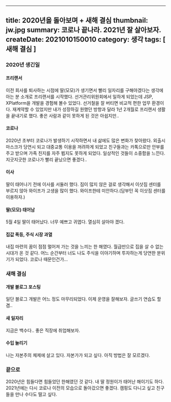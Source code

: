 -----
title: 2020년을 돌아보며 + 새해 결심
thumbnail: jw.jpg
summary: 코로나 끝나라. 2021년 잘 살아보자.
createDate: 2021010150010
category: 생각
tags: [ 새해 결심 ]
-----

### 2020년 생긴일

#### 프리랜서

이전 회사를 퇴사하는 시점에 딸(모모)가 생기면서 빨리 일자리를 구해야겠다는 생각에 아는 분 소개로 프리랜서를 시작했다. 선거관리위원회에서 일하게 되었는데 JSP, XPlatform을 개발을 경험해 볼수 있었다.
선거철을 잘 버티면 비교적 편한 업무 환경이다. 재계약할 수 있었지만 내가 성장하길 원했던 방향과 달라 1년 2개월로 프리랜서 생활을 끝내기로 했다. 좋은 사람과 같이 못하게 된 것은 아쉽지만..

#### 코로나

2020년 초부터 코로나가 발생하기 시작하면서 내 삶에도 많은 변화가 찾아왔다. 외출시 마스크가 당연시 되고 대중교통 이용을 꺼려하게 되었고 친구들과는 카톡으로만 안부를 주고 받으며 가족 친지를 자주 뵙지도 못하게 되었다.
일상적인 것들이 소중함을 느낀다. 지긋지긋한 코로나가 빨리 끝났으면 좋겠다..

#### 이사

딸이 태어나기 전에 이사를 서둘러 했다. 짐이 많지 않은 걸로 생각해서 이삿짐 센터를 부르지 않아 와이프가 고생을 많이 했다. 와이프한테 미안하다.(담부턴 꼭 이삿짐 센터를 이용하자.)

#### 딸(모모) 태어남

5월 4일 딸이 태어났다. 너무 예쁘고 귀엽다. 열심히 살아야 겠다.

#### 집값 폭등, 주식 시장 과열

내집 마련의 꿈이 점점 멀어져 가는 것을 느끼는 한 해였다. 월급만으로 집을 살 수 없는 시대가 온 것 같다.
어느 순간부터 너도 나도 주식을 이야기하며 투자하는게 당연한 분위기가 되었다. 코로나 때문인건가...

### 새해 결심

#### 개발 블로그 포스팅

일단 블로그 개발은 어느 정도 마무리되었다. 이제 운영을 잘해보자. 글쓰기 연습도 할겸..

#### 새 일자리

지금은 백수다.. 좋은 직장에 취업해보자.

#### 수입 늘리기

나는 자본주의 체제에 살고 있다. 자본가가 되고 싶다. 아직 방법은 잘 모르겠다.

### 끝으로

2020년은 힘들다면 힘들었던 한해였던 것 같다. 내 딸 정원이가 태어난 해이기도 하다. 2021년에는 다시 코로나 이전의 모습으로 돌아갔으면 좋겠다.
캠핑도 다니고 싶고 친구들을 만나 수다도 떨고 싶다.